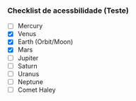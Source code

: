 ### Checklist de acessbilidade (Teste)

- [ ] Mercury
- [x] Venus
- [x] Earth (Orbit/Moon)
-[x] Mars
-[ ] Jupiter
-[ ] Saturn
-[ ] Uranus
-[ ] Neptune
-[ ] Comet Haley
